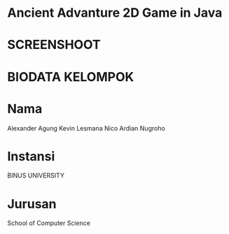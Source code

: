 # Ancient Advanture 2D Game in Java

# SCREENSHOOT

# BIODATA KELOMPOK
# Nama 
  Alexander Agung
  Kevin Lesmana
  Nico Ardian Nugroho
# Instansi
  BINUS UNIVERSITY
# Jurusan
  School of Computer Science

